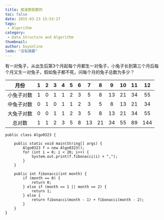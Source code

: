 ```yaml
---
title: 斐波那契数列
toc: false
date: 2015-03-23 15:53:17
tags:
 - Algorithm
category: 
 - Data Structure and Algorithm
thumbnail: 
author: bsyonline
lede: "没有摘要"
---
```

有一对兔子，从出生后第3个月起每个月都生一对兔子，小兔子长到第三个月后每个月又生一对兔子，假如兔子都不死，问每个月的兔子总数为多少？

|  月份   |  1   |  2   |  3   |  4   |  5   |  6   |  7   |  8   |  9   |  10  |  11  |  12  |
| :---: | :--: | :--: | :--: | :--: | :--: | :--: | :--: | :--: | :--: | :--: | :--: | :--: |
| 小兔子对数 |  1   |  0   |  1   |  1   |  2   |  3   |  5   |  8   |  13  |  21  |  34  |  55  |
| 中兔子对数 |  0   |  1   |  0   |  1   |  1   |  2   |  3   |  5   |  8   |  13  |  21  |  34  |
| 大兔子对数 |  0   |  0   |  1   |  1   |  2   |  3   |  5   |  8   |  13  |  21  |  34  |  55  |
|  总对数  |  1   |  1   |  2   |  3   |  5   |  8   |  13  |  21  |  34  |  55  |  89  | 144  |

```
public class Algo0323 {

    public static void main(String[] args) {
        Algo0323 f = new Algo0323();
        for (int i = 0; i < 20; i++) {
            System.out.print(f.fibonacci(i) + ",");
        }
    }

    public int fibonacci(int month) {
        if (month == 0) {
            return 0;
        } else if (month == 1 || month == 2) {
            return 1;
        } else {
            return fibonacci(month - 1) + fibonacci(month - 2);
        }
    }
}
```

